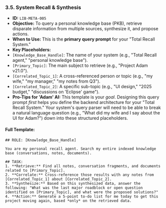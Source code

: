 ### 3.5. System Recall & Synthesis

* **ID:** `LIB-META-005`
* **Objective:** To query a personal knowledge base (PKB), retrieve disparate information from multiple sources, synthesize it, and propose actions.
* **When to Use:** This is the **primary query prompt** for your "Total Recall System."
* **Key Placeholders:**
* `[Knowledge_Base_Handle]`: The name of your system (e.g., "Total Recall agent," "personal knowledge base").
* `[Primary_Topic]`: The main subject to retrieve (e.g., "Project Adam v21.0").
* `[Correlated_Topic_1]`: A cross-referenced person or topic (e.g., "my wife," "my manager," "my notes from Q3").
* `[Correlated_Topic_2]`: A specific sub-topic (e.g., "UI design," "2025 budget," "discussions on 'Eclipse' game").
* **Pro-Tips for 'Adam' AI:** This template is your *goal*. Designing this query prompt *first* helps you define the backend architecture for your "Total Recall System." Your system's query parser will need to be able to break a natural language question (e.g., "What did my wife and I say about the UI for Adam?") down into these structured placeholders.

#### Full Template:

```
## ROLE: [Knowledge_Base_Handle]

You are my personal recall agent. Search my entire indexed knowledge base (conversations, notes, documents).

## TASK:
1. **Retrieve:** Find all notes, conversation fragments, and documents related to [Primary_Topic].
2. **Correlate:** Cross-reference those results with any notes from [Correlated_Topic_1] about [Correlated_Topic_2].
3. **Synthesize:** Based on this synthesized data, answer the following: "What was the last major roadblock or open question identified on [Primary_Topic], and what were the proposed solutions?"
4. **Action:** Generate a 5-point to-do list for me today to get this project moving again, based *only* on the retrieved data.
```
